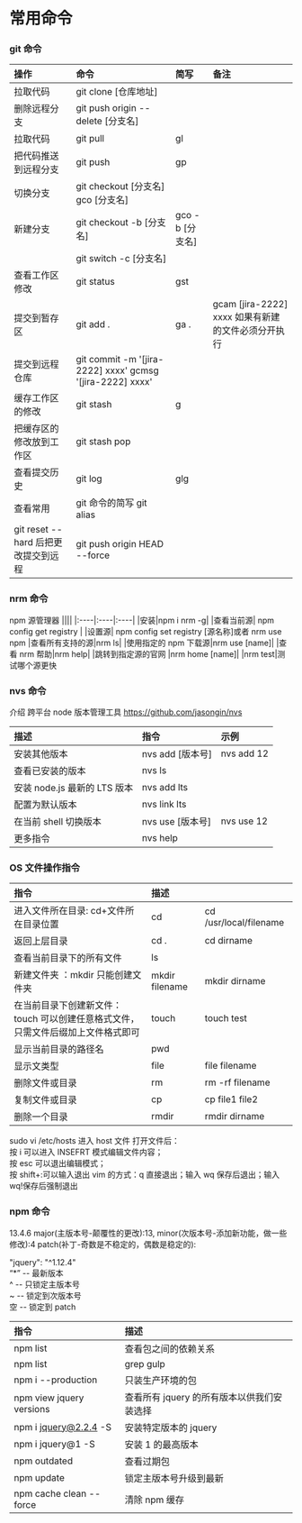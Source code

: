# 常用命令

### git 命令

| 操作                                | 命令                                                      | 简写            | 备注                                               |
| :---------------------------------- | :-------------------------------------------------------- | :-------------- | :------------------------------------------------- |
| 拉取代码                            | git clone [仓库地址]                                      |
| 删除远程分支                        | git push origin --delete [分支名]                         |
| 拉取代码                            | git pull                                                  | gl              |
| 把代码推送到远程分支                | git push                                                  | gp              |
| 切换分支                            | git checkout [分支名] gco [分支名]                        |
| 新建分支                            | git checkout -b [分支名]                                  | gco -b [分支名] |
|                                     | git switch -c [分支名]                                    |
| 查看工作区修改                      | git status                                                | gst             |
| 提交到暂存区                        | git add .                                                 | ga .            | gcam [jira-2222] xxxx 如果有新建的文件必须分开执行 |
| 提交到远程仓库                      | git commit -m '[jira-2222] xxxx' gcmsg '[jira-2222] xxxx' |
| 缓存工作区的修改                    | git stash                                                 | g               |
| 把缓存区的修改放到工作区            | git stash pop                                             |
| 查看提交历史                        | git log                                                   | glg             |
| 查看常用                            | git 命令的简写 git alias                                  |
| git reset --hard 后把更改提交到远程 | git push origin HEAD --force                              |

### nrm 命令

npm 源管理器
||||
|:----|:----|:----|
|安装|npm i nrm -g|
|查看当前源| npm config get registry |
|设置源| npm config set registry [源名称]或者 nrm use npm
|查看所有支持的源|nrm ls|
|使用指定的 npm 下载源|nrm use [name]|
|查看 nrm 帮助|nrm help|
|跳转到指定源的官网 |nrm home [name]|
|nrm test|测试哪个源更快

### nvs 命令

介绍 跨平台 node 版本管理工具 https://github.com/jasongin/nvs

| 描述                         | 指令             | 示例       |
| :--------------------------- | :--------------- | :--------- |
| 安装其他版本                 | nvs add [版本号] | nvs add 12 |
| 查看已安装的版本             | nvs ls           |
| 安装 node.js 最新的 LTS 版本 | nvs add lts      |
| 配置为默认版本               | nvs link lts     |
| 在当前 shell 切换版本        | nvs use [版本号] | nvs use 12 |
| 更多指令                     | nvs help         |

### OS 文件操作指令

| 指令                                                                             | 描述           |                        |
| :------------------------------------------------------------------------------- | :------------- | :--------------------- |
| 进入文件所在目录: cd+文件所在目录位置                                            | cd             | cd /usr/local/filename |
| 返回上层目录                                                                     | cd .           | cd dirname             |
| 查看当前目录下的所有文件                                                         | ls             |
| 新建文件夹 ：mkdir 只能创建文件夹                                                | mkdir filename | mkdir dirname          |
| 在当前目录下创建新文件：touch 可以创建任意格式文件，只需文件后缀加上文件格式即可 | touch          | touch test             |
| 显示当前目录的路径名                                                             | pwd            |
| 显示文类型                                                                       | file           | file filename          |
| 删除文件或目录                                                                   | rm             | rm -rf filename        |
| 复制文件或目录                                                                   | cp             | cp file1 file2         |
| 删除一个目录                                                                     | rmdir          | rmdir dirname          |

sudo vi /etc/hosts 进入 host 文件
打开文件后：  
按 i 可以进入 INSEFRT 模式编辑文件内容；  
按 esc 可以退出编辑模式；  
按 shift+:可以输入退出 vim 的方式：q 直接退出；输入 wq 保存后退出；输入 wq!保存后强制退出

### npm 命令

13.4.6
major(主版本号-颠覆性的更改):13, minor(次版本号-添加新功能，做一些修改):4 patch(补丁-奇数是不稳定的，偶数是稳定的):

"jquery": "^1.12.4"  
“\*” -- 最新版本  
^ -- 只锁定主版本号  
~ -- 锁定到次版本号  
空 -- 锁定到 patch

| 指令                     | 描述                                       |
| :----------------------- | :----------------------------------------- |
| npm list                 | 查看包之间的依赖关系                       |
| npm list                 | grep gulp                                  | 清晰的依赖关系 |
| npm i --production       | 只装生产环境的包                           |
| npm view jquery versions | 查看所有 jquery 的所有版本以供我们安装选择 |
| npm i jquery@2.2.4 -S    | 安装特定版本的 jquery                      |
| npm i jquery@1 -S        | 安装 1 的最高版本                          |
| npm outdated             | 查看过期包                                 |
| npm update               | 锁定主版本号升级到最新                     |
| npm cache clean --force  | 清除 npm 缓存                              |

